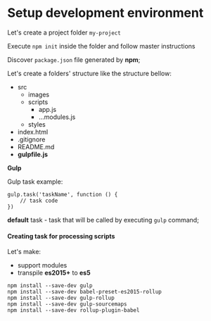 # Setup development environment
Let's create a project folder `my-project`

Execute `npm init` inside the folder and follow master instructions

Discover `package.json` file generated by **npm**;

Let's create a folders' structure like the structure bellow:
- src
	- images
	- scripts
		- app.js
		- ...modules.js
	- styles
- index.html
- .gitignore
- README.md
- **gulpfile.js**

**Gulp**

Gulp task example:
```
gulp.task('taskName', function () {
	// task code
})
``` 
**default** task - task that will be called by executing `gulp` command;


#### Creating  task for processing scripts

Let's make:
 - support modules
 - transpile **es2015+** to **es5**



```
npm install --save-dev gulp
npm install --save-dev babel-preset-es2015-rollup
npm install --save-dev gulp-rollup
npm install --save-dev gulp-sourcemaps
npm install --save-dev rollup-plugin-babel
```
